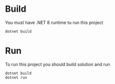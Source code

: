 ﻿# Build
You must have .NET 8 runtime tu run this project

```dotnet build```

# Run 
To run this project you should build solution and run 

```
dotnet build
dotnet run
```